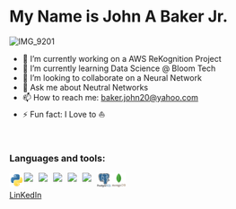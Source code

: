 # My Name is John A Baker Jr. 

![IMG_9201](https://user-images.githubusercontent.com/65743503/154154619-c50833e2-8d20-4c3e-9cac-78ae52113ae3.jpeg)


<!--
**BakerJr1904/BakerJr1904** is a ✨ _special_ ✨ repository because its `README.md` (this file) appears on your GitHub profile.
-->

- 🔭 I’m currently working on a AWS ReKognition Project
- 🌱 I’m currently learning Data Science @ Bloom Tech
- 👯 I’m looking to collaborate on a Neural Network 
- 💬 Ask me about Neutral Networks
- 📫 How to reach me: baker.john20@yahoo.com
- ⚡ Fun fact: I Love to ⛵️ 

</br>
<h3 align="left" dir="auto">Languages and tools:</h3>
<img align="left" width="26px" src="https://raw.githubusercontent.com/devicons/devicon/master/icons/python/python-original.svg"/>
<img align="left" width="26px" src="https://camo.githubusercontent.com/b861b92581ad5a7b81147073d729eda727f71985d72f3dd198e0afd792a6f9de/68747470733a2f2f7777772e766563746f726c6f676f2e7a6f6e652f6c6f676f732f74656e736f72666c6f772f74656e736f72666c6f772d69636f6e2e737667"/>
<img align="left" width="26px" src="https://camo.githubusercontent.com/df12cb598044a3f38efc1f45e3580558c324cf8789b79487125044eeebcc4dee/68747470733a2f2f7777772e766563746f726c6f676f2e7a6f6e652f6c6f676f732f6865726f6b752f6865726f6b752d69636f6e2e737667"/>
<img align="left" width="26px" src="https://camo.githubusercontent.com/69ce21304adac467a8251181f98932e1785abd9d718cdd8edc78d1abbf2dcb49/68747470733a2f2f75706c6f61642e77696b696d656469612e6f72672f77696b6970656469612f636f6d6d6f6e732f302f30352f5363696b69745f6c6561726e5f6c6f676f5f736d616c6c2e737667"/>
<img align="left" width="26px" src="https://camo.githubusercontent.com/1b8a779f280e099e2d67ab949dad604e25ce0d321e66474c04430201790b3874/68747470733a2f2f7777772e766563746f726c6f676f2e7a6f6e652f6c6f676f732f73716c6974652f73716c6974652d69636f6e2e737667"/>
<img align="left" width="26px" src="https://camo.githubusercontent.com/cb2324a4c0e1910089f481d56e1f887d6e96114101987dfbb6ef6f9df1e0bf08/68747470733a2f2f7777772e766563746f726c6f676f2e7a6f6e652f6c6f676f732f706f636f6f5f666c61736b2f706f636f6f5f666c61736b2d69636f6e2e737667"/>
<img align="left" width="26px" src="https://raw.githubusercontent.com/devicons/devicon/master/icons/postgresql/postgresql-original-wordmark.svg"/>
<img align="left" width="26px" src="https://raw.githubusercontent.com/devicons/devicon/master/icons/mongodb/mongodb-original-wordmark.svg"/>

</br>

[LinKedIn](https://www.linkedin.com/in/john-a-baker-jr/)
